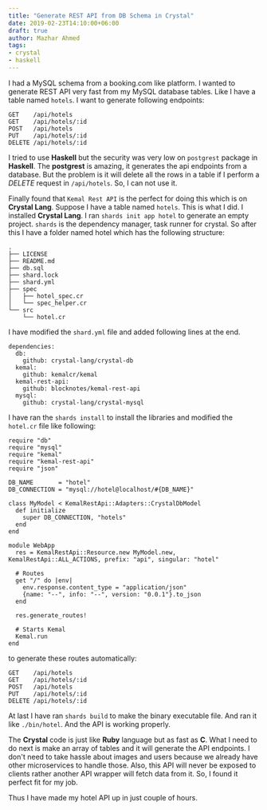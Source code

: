 ```yaml
---
title: "Generate REST API from DB Schema in Crystal"
date: 2019-02-23T14:10:00+06:00
draft: true
author: Mazhar Ahmed
tags:
- crystal
- haskell
---
```


I had a MySQL schema from a booking.com like platform. I wanted to generate REST API very fast from my MySQL database tables. Like I have a table named `hotels`. I want to generate following endpoints:

```
GET    /api/hotels
GET    /api/hotels/:id
POST   /api/hotels
PUT    /api/hotels/:id
DELETE /api/hotels/:id
```


I tried to use **Haskell** but the security was very low on `postgrest` package in **Haskell**.  The **postgrest** is amazing, it generates the api endpoints from a database. But the problem is it will delete all the rows in a table if I perform a *DELETE* request in `/api/hotels`. So, I can not use it.

Finally found that `Kemal Rest API` is the perfect for doing this which is on **Crystal Lang**. Suppose I have a table named `hotels`. This is what I did. I installed **Crystal Lang**. I ran `shards init app hotel` to generate an empty project. `shards` is the dependency manager, task runner for crystal. So after this I have a folder named hotel which has the following structure:
```
.
├── LICENSE
├── README.md
├── db.sql
├── shard.lock
├── shard.yml
├── spec
│   ├── hotel_spec.cr
│   └── spec_helper.cr
└── src
    └── hotel.cr
```

I have modified the `shard.yml` file and added following lines at the end.

```
dependencies:
  db:
    github: crystal-lang/crystal-db
  kemal:
    github: kemalcr/kemal
  kemal-rest-api:
    github: blocknotes/kemal-rest-api
  mysql:
    github: crystal-lang/crystal-mysql
```

I have ran the `shards install` to install the libraries and modified the `hotel.cr` file like following:

```crystal
require "db"
require "mysql"
require "kemal"
require "kemal-rest-api"
require "json"

DB_NAME       = "hotel"
DB_CONNECTION = "mysql://hotel@localhost/#{DB_NAME}"

class MyModel < KemalRestApi::Adapters::CrystalDbModel
  def initialize
    super DB_CONNECTION, "hotels"
  end
end

module WebApp
  res = KemalRestApi::Resource.new MyModel.new, KemalRestApi::ALL_ACTIONS, prefix: "api", singular: "hotel"

  # Routes
  get "/" do |env|
    env.response.content_type = "application/json"
    {name: "--", info: "--", version: "0.0.1"}.to_json
  end

  res.generate_routes!

  # Starts Kemal
  Kemal.run
end

```

to generate these routes automatically:
```
GET    /api/hotels
GET    /api/hotels/:id
POST   /api/hotels
PUT    /api/hotels/:id
DELETE /api/hotels/:id
```

At last I have ran `shards build` to make the binary executable file. And ran it like `./bin/hotel`. And the API is working properly.

The **Crystal** code is just like **Ruby** language but as fast as **C**. What I need to do next is make an array of tables and it will generate the API endpoints. I don't need to take hassle about images and users because we already have other microservices to handle those. Also, this API will never be exposed to clients rather another API wrapper will fetch data from it. So, I found it perfect fit for my job.

Thus I have made my hotel API up in just couple of hours.

